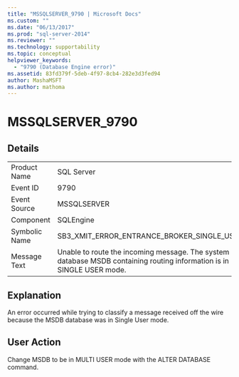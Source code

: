 ```yaml
---
title: "MSSQLSERVER_9790 | Microsoft Docs"
ms.custom: ""
ms.date: "06/13/2017"
ms.prod: "sql-server-2014"
ms.reviewer: ""
ms.technology: supportability
ms.topic: conceptual
helpviewer_keywords: 
  - "9790 (Database Engine error)"
ms.assetid: 83fd379f-5deb-4f97-8cb4-282e3d3fed94
author: MashaMSFT
ms.author: mathoma
---
```

# MSSQLSERVER_9790
    
## Details  
  
|||  
|-|-|  
|Product Name|SQL Server|  
|Event ID|9790|  
|Event Source|MSSQLSERVER|  
|Component|SQLEngine|  
|Symbolic Name|SB3_XMIT_ERROR_ENTRANCE_BROKER_SINGLE_USER|  
|Message Text|Unable to route the incoming message. The system database MSDB containing routing information is in SINGLE USER mode.|  
  
## Explanation  
 An error occurred while trying to classify a message received off the wire because the MSDB database was in Single User mode.  
  
## User Action  
 Change MSDB to be in MULTI USER mode with the ALTER DATABASE command.  
  
  
